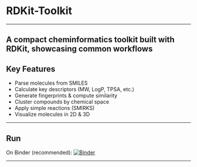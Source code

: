 #  RDKit-Toolkit
---
A compact cheminformatics toolkit built with **RDKit**, showcasing common workflows
---
## Key Features

* Parse molecules from SMILES
* Calculate key descriptors (MW, LogP, TPSA, etc.)
* Generate fingerprints & compute similarity
* Cluster compounds by chemical space
* Apply simple reactions (SMIRKS)
* Visualize molecules in 2D & 3D

---

## Run

On Binder (recommended):
[![Binder](https://mybinder.org/badge_logo.svg)](https://mybinder.org/v2/gh/cy18d031/Cheminformatics-Projects-/main?filepath=RDKit-tool%2FRDKit-tool.py)

---
